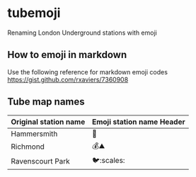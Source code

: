 # tubemoji
Renaming London Underground stations with emoji

## How to emoji in markdown
Use the following reference for markdown emoji codes
https://gist.github.com/rxaviers/7360908

## Tube map names
| Original station name | Emoji station name Header |
| --------------------- | ------------------------- |
| Hammersmith           | :hammer:                  |
| Richmond              | :moneybag::mountain:      |
| Ravenscourt Park      | :bird::scales:
